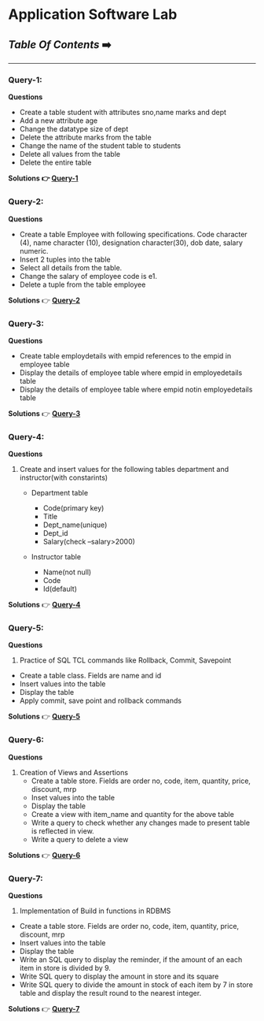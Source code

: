 # Application Software Lab
##  *Table Of Contents*  ➡️
---
### Query-1:
**Questions**

- Create a table student with attributes sno,name marks and dept
- Add a new attribute age
- Change the datatype size of dept
- Delete the attribute marks from the table
- Change the name of the student table to students
- Delete all values from the table
- Delete the entire table

**Solutions
👉  [**Query-1**](https://github.com/injusticescorpio/cec_application_software_lab_1/blob/master/application%20software.sql)**

### Query-2:
**Questions**

-  Create a table Employee with following specifications.
   Code character (4), name character (10), designation character(30), dob date, salary numeric.
-  Insert 2 tuples into the table
-  Select all details from the table.
-  Change the salary of employee code is e1.
-  Delete a tuple from the table employee

**Solutions**
👉  [**Query-2**](https://github.com/injusticescorpio/cec_application_software_lab_1/blob/master/application%20software2.sql)

### Query-3:
**Questions**

-  Create table employdetails with empid references to the empid in employee table
-  Display the details of employee table where empid in employedetails table
-  Display the details of employee table where empid notin employedetails table

**Solutions**
👉  [**Query-3**](https://github.com/injusticescorpio/cec_application_software_lab_1/blob/master/application%20software3.sql)

### Query-4:
**Questions**
1. Create and insert values for the following tables department and instructor(with constarints)

   - Department table
      
      - Code(primary key)
      - Title
      - Dept_name(unique)
      - Dept_id
      - Salary(check –salary>2000)
   - Instructor table
      -  Name(not null)
      -  Code
      -  Id(default)

**Solutions**
👉  [**Query-4**](https://github.com/injusticescorpio/cec_application_software_lab_1/blob/master/application%20software4.sql)

### Query-5:
**Questions**

1. Practice of SQL TCL commands like Rollback, Commit, Savepoint
-	Create a table class. Fields are name and id
-	Insert values into the table
-	Display the table
-	Apply commit, save point and rollback commands

**Solutions**
👉  [**Query-5**](https://github.com/injusticescorpio/cec_application_software_lab_1/blob/master/application%20software5.sql)

### Query-6:
**Questions**
1. Creation of Views and Assertions
   - Create a table store. Fields are order no, code, item, quantity, price, discount, mrp
   - Inset values into the table
   - Display the table
   -  Create a view with item_name and quantity for the above table
   - Write a query to check whether any changes made to present table is reflected in view.
   - Write a query to delete a view

**Solutions**
👉  [**Query-6**](https://github.com/injusticescorpio/cec_application_software_lab_1/blob/master/application%20software6.sql)

### Query-7:
**Questions**

1. Implementation of Build in functions in RDBMS

-	Create a table store. Fields are order no, code, item, quantity, price, discount, mrp
-	Insert values into the table
-	Display the table
-	Write an SQL query to display the reminder, if the amount of an each item in store is divided by 9.
- 	Write SQL query to display the amount in store and its square
-	Write SQL query to divide the amount in stock of each item by 7 in store table and display the result round to the nearest integer.

**Solutions**
👉  [**Query-7**](https://github.com/injusticescorpio/cec_application_software_lab_1/blob/master/application%20software7.sql)
